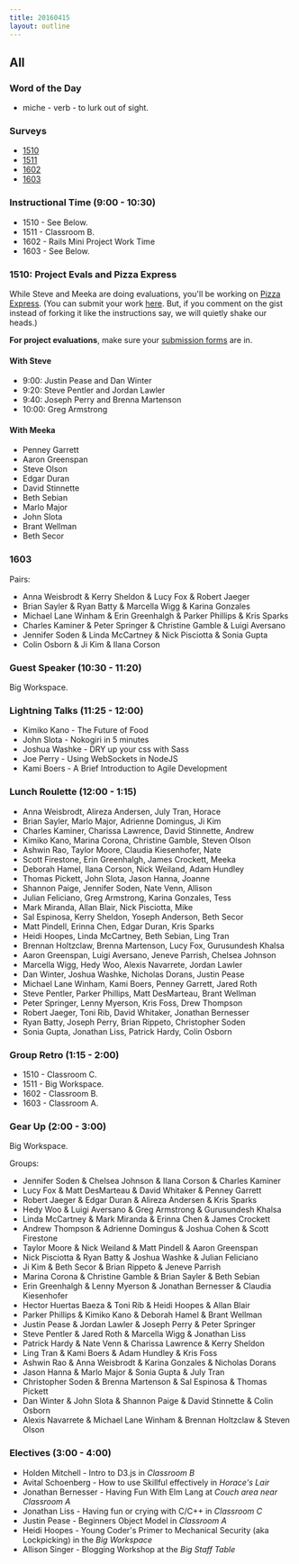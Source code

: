 ```yaml
---
title: 20160415
layout: outline
---
```


## All

### Word of the Day
* miche - verb - to lurk out of sight.

### Surveys

* [1510](http://goo.gl/forms/7DBF2ILVwt)
* [1511](http://goo.gl/forms/qojs7tUN8a)
* [1602](https://docs.google.com/forms/d/1kF1VQ9_M9wwzhxyil1X_ayYFPq_ZV7CYGCMnPIFjg0o/viewform)
* [1603](http://goo.gl/forms/vUOUaSPQal)

### Instructional Time (9:00 - 10:30)

* 1510 - See Below.
* 1511 - Classroom B.
* 1602 - Rails Mini Project Work Time
* 1603 - See Below.

### 1510: Project Evals and Pizza Express

While Steve and Meeka are doing evaluations, you'll be working on [Pizza Express](https://github.com/turingschool-examples/pizza-express). (You can submit your work [here](https://gist.github.com/rrgayhart/521cd4277481c298a1ae). But, if you comment on the gist instead of forking it like the instructions say, we will quietly shake our heads.)

**For project evaluations**, make sure your [submission forms](https://github.com/turingschool/ruby-submissions/tree/master/1510/module_4_assignments/scale-up) are in.

#### With Steve

- 9:00: Justin Pease and Dan Winter
- 9:20: Steve Pentler and Jordan Lawler
- 9:40: Joseph Perry and Brenna Martenson
- 10:00: Greg Armstrong

#### With Meeka

- Penney Garrett
- Aaron Greenspan
- Steve Olson
- Edgar Duran
- David Stinnette
- Beth Sebian
- Marlo Major
- John Slota
- Brant Wellman
- Beth Secor

### 1603

Pairs:
* Anna Weisbrodt & Kerry Sheldon & Lucy Fox & Robert Jaeger
* Brian Sayler & Ryan Batty & Marcella Wigg & Karina Gonzales
* Michael Lane Winham & Erin Greenhalgh & Parker Phillips & Kris Sparks
* Charles Kaminer & Peter Springer & Christine Gamble & Luigi Aversano
* Jennifer Soden & Linda McCartney & Nick Pisciotta & Sonia Gupta
* Colin Osborn & Ji Kim & Ilana Corson

### Guest Speaker (10:30 - 11:20)

Big Workspace.

### Lightning Talks (11:25 - 12:00)

* Kimiko Kano - The Future of Food
* John Slota - Nokogiri in 5 minutes
* Joshua Washke - DRY up your css with Sass
* Joe Perry - Using WebSockets in NodeJS
* Kami Boers - A Brief Introduction to Agile Development

### Lunch Roulette (12:00 - 1:15)

* Anna Weisbrodt, Alireza Andersen, July Tran, Horace
* Brian Sayler, Marlo Major, Adrienne Domingus, Ji Kim
* Charles Kaminer, Charissa Lawrence, David Stinnette, Andrew
* Kimiko Kano, Marina Corona, Christine Gamble, Steven Olson
* Ashwin Rao, Taylor Moore, Claudia Kiesenhofer, Nate
* Scott Firestone, Erin Greenhalgh, James Crockett, Meeka
* Deborah Hamel, Ilana Corson, Nick Weiland, Adam Hundley
* Thomas Pickett, John Slota, Jason Hanna, Joanne
* Shannon Paige, Jennifer Soden, Nate Venn, Allison
* Julian Feliciano, Greg Armstrong, Karina Gonzales, Tess
* Mark Miranda, Allan Blair, Nick Pisciotta, Mike
* Sal Espinosa, Kerry Sheldon, Yoseph Anderson, Beth Secor
* Matt Pindell, Erinna Chen, Edgar Duran, Kris Sparks
* Heidi Hoopes, Linda McCartney, Beth Sebian, Ling Tran
* Brennan Holtzclaw, Brenna Martenson, Lucy Fox, Gurusundesh Khalsa
* Aaron Greenspan, Luigi Aversano, Jeneve Parrish, Chelsea Johnson
* Marcella Wigg, Hedy Woo, Alexis Navarrete, Jordan Lawler
* Dan Winter, Joshua Washke, Nicholas Dorans, Justin Pease
* Michael Lane Winham, Kami Boers, Penney Garrett, Jared Roth
* Steve Pentler, Parker Phillips, Matt DesMarteau, Brant Wellman
* Peter Springer, Lenny Myerson, Kris Foss, Drew Thompson
* Robert Jaeger, Toni Rib, David Whitaker, Jonathan Bernesser
* Ryan Batty, Joseph Perry, Brian Rippeto, Christopher Soden
* Sonia Gupta, Jonathan Liss, Patrick Hardy, Colin Osborn

### Group Retro (1:15 - 2:00)
* 1510 - Classroom C.
* 1511 - Big Workspace.
* 1602 - Classroom B.
* 1603 - Classroom A.

### Gear Up (2:00 - 3:00)

Big Workspace.

Groups:

* Jennifer Soden & Chelsea Johnson & Ilana Corson & Charles Kaminer
* Lucy Fox & Matt DesMarteau & David Whitaker & Penney Garrett
* Robert Jaeger & Edgar Duran & Alireza Andersen & Kris Sparks
* Hedy Woo & Luigi Aversano & Greg Armstrong & Gurusundesh Khalsa
* Linda McCartney & Mark Miranda & Erinna Chen & James Crockett
* Andrew Thompson & Adrienne Domingus & Joshua Cohen & Scott Firestone
* Taylor Moore & Nick Weiland & Matt Pindell & Aaron Greenspan
* Nick Pisciotta & Ryan Batty & Joshua Washke & Julian Feliciano
* Ji Kim & Beth Secor & Brian Rippeto & Jeneve Parrish
* Marina Corona & Christine Gamble & Brian Sayler & Beth Sebian
* Erin Greenhalgh & Lenny Myerson & Jonathan Bernesser & Claudia Kiesenhofer
* Hector Huertas Baeza & Toni Rib & Heidi Hoopes & Allan Blair
* Parker Phillips & Kimiko Kano & Deborah Hamel & Brant Wellman
* Justin Pease & Jordan Lawler & Joseph Perry & Peter Springer
* Steve Pentler & Jared Roth & Marcella Wigg & Jonathan Liss
* Patrick Hardy & Nate Venn & Charissa Lawrence & Kerry Sheldon
* Ling Tran & Kami Boers & Adam Hundley & Kris Foss
* Ashwin Rao & Anna Weisbrodt & Karina Gonzales & Nicholas Dorans
* Jason Hanna & Marlo Major & Sonia Gupta & July Tran
* Christopher Soden & Brenna Martenson & Sal Espinosa & Thomas Pickett
* Dan Winter & John Slota & Shannon Paige & David Stinnette & Colin Osborn
* Alexis Navarrete & Michael Lane Winham & Brennan Holtzclaw & Steven Olson

### Electives (3:00 - 4:00)

* Holden Mitchell - Intro to D3.js in *Classroom B*
* Avital Schoenberg - How to use Skillful effectively in *Horace's Lair*
* Jonathan Bernesser - Having Fun With Elm Lang at *Couch area near Classroom A*
* Jonathan Liss - Having fun or crying with C/C++ in *Classroom C*
* Justin Pease - Beginners Object Model in *Classroom A*
* Heidi Hoopes - Young Coder's Primer to Mechanical Security (aka Lockpicking) in the *Big Workspace*
* Allison Singer - Blogging Workshop at the *Big Staff Table*
